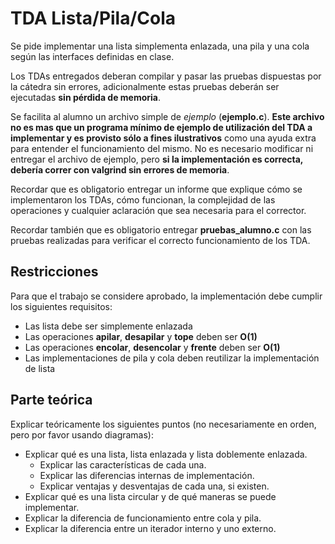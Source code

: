 # TDA Lista/Pila/Cola

Se pide implementar una lista simplementa enlazada, una pila y una cola según las interfaces definidas en clase.

Los TDAs entregados deberan compilar y pasar las pruebas dispuestas por la cátedra sin errores, adicionalmente estas pruebas deberán ser ejecutadas **sin pérdida de memoria**.

Se facilita al alumno un archivo simple de _ejemplo_ (**ejemplo.c**). **Este archivo no es mas que un programa mínimo de ejemplo de utilización del TDA a implementar y es provisto sólo a fines ilustrativos** como una ayuda extra para entender el funcionamiento del mismo. No es necesario modificar ni entregar el archivo de ejemplo, pero **si la implementación es correcta, debería correr con valgrind sin errores de memoria**.

Recordar que es obligatorio entregar un informe que explique cómo se implementaron los TDAs, cómo funcionan, la complejidad de las operaciones y cualquier aclaración que sea necesaria para el corrector.

Recordar también que es obligatorio entregar **pruebas_alumno.c** con las pruebas realizadas para verificar 
el correcto funcionamiento de los TDA.

## Restricciones

  Para que el trabajo se considere aprobado, la implementación debe cumplir los siguientes requisitos:

  - Las lista debe ser simplemente enlazada
  - Las operaciones **apilar**, **desapilar** y **tope** deben ser **O(1)**
  - Las operaciones **encolar**, **desencolar** y **frente** deben ser **O(1)**
  - Las implementaciones de pila y cola deben reutilizar la implementación de lista

## Parte teórica

Explicar teóricamente los siguientes puntos (no necesariamente en orden, pero por favor usando diagramas):

   - Explicar qué es una lista, lista enlazada y lista doblemente enlazada.
     - Explicar las características de cada una.
     - Explicar las diferencias internas de implementación.
     - Explicar ventajas y desventajas de cada una, si existen.
   - Explicar qué es una lista circular y de qué maneras se puede implementar.
   - Explicar la diferencia de funcionamiento entre cola y pila.
   - Explicar la diferencia entre un iterador interno y uno externo.
